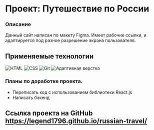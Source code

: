 # Проект: Путешествие по России

### Описание

Данный сайт написан по макету Figma. Имеет рабочие ссылки, и адаптируется под разное разрешение экрана пользователя.

## Применяемые технологии

![HTML](https://img.shields.io/badge/-HTML-7109AA)
![CSS](https://img.shields.io/badge/-CSS-2C17B0)
![Git](https://img.shields.io/badge/-Git-8EEA00)
![Адаптивная верстка](https://img.shields.io/badge/-Адаптивная_верстка-009898)

### Планы по доработке проекта.
* Переписать код с использованием библиотеки React.js
* Написать бэкенд

## Ссылка проекта на GitHub https://legend1796.github.io/russian-travel/
